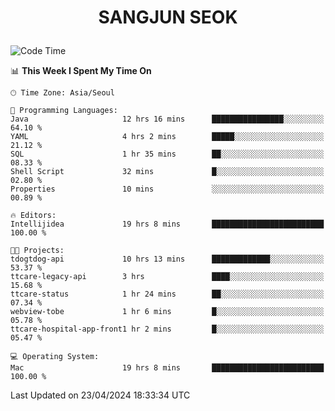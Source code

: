 <h1>
 <p align="center">
   SANGJUN SEOK
 </p>
</h1>

<!--START_SECTION:waka-->
![Code Time](http://img.shields.io/badge/Code%20Time-3%2C500%20hrs%2038%20mins-blue)

📊 **This Week I Spent My Time On** 

```text
🕑︎ Time Zone: Asia/Seoul

💬 Programming Languages: 
Java                     12 hrs 16 mins      ████████████████░░░░░░░░░   64.10 % 
YAML                     4 hrs 2 mins        █████░░░░░░░░░░░░░░░░░░░░   21.12 % 
SQL                      1 hr 35 mins        ██░░░░░░░░░░░░░░░░░░░░░░░   08.33 % 
Shell Script             32 mins             █░░░░░░░░░░░░░░░░░░░░░░░░   02.80 % 
Properties               10 mins             ░░░░░░░░░░░░░░░░░░░░░░░░░   00.89 % 

🔥 Editors: 
Intellijidea             19 hrs 8 mins       █████████████████████████   100.00 % 

🐱‍💻 Projects: 
tdogtdog-api             10 hrs 13 mins      █████████████░░░░░░░░░░░░   53.37 % 
ttcare-legacy-api        3 hrs               ████░░░░░░░░░░░░░░░░░░░░░   15.68 % 
ttcare-status            1 hr 24 mins        ██░░░░░░░░░░░░░░░░░░░░░░░   07.34 % 
webview-tobe             1 hr 6 mins         █░░░░░░░░░░░░░░░░░░░░░░░░   05.78 % 
ttcare-hospital-app-front1 hr 2 mins         █░░░░░░░░░░░░░░░░░░░░░░░░   05.47 % 

💻 Operating System: 
Mac                      19 hrs 8 mins       █████████████████████████   100.00 % 
```


 Last Updated on 23/04/2024 18:33:34 UTC
<!--END_SECTION:waka-->
